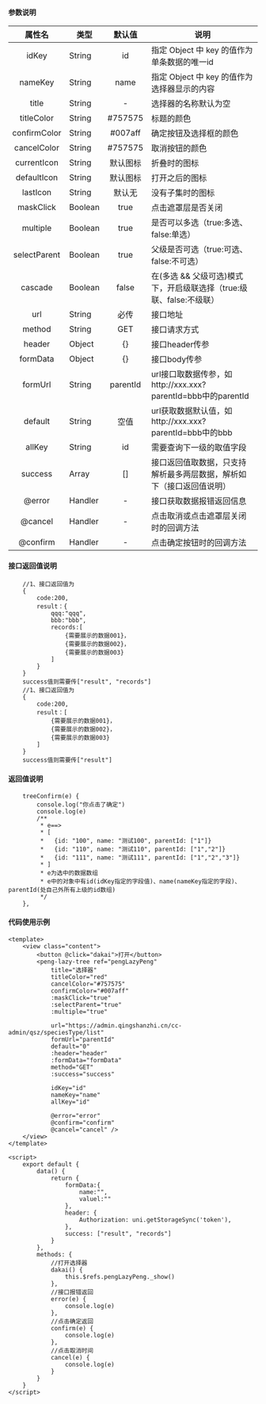 #### 参数说明

|     属性名      |类型|   默认值   | 说明 |
|:------------:|---|:-------:|--------------------------------------|
|    idKey     |String|   id    | 指定 Object 中 key 的值作为单条数据的唯一id|
|   nameKey    |String|  name   | 指定 Object 中 key 的值作为选择器显示的内容|
|    title     |String|    -    | 选择器的名称默认为空|
|  titleColor  |String| #757575 | 标题的颜色|
| confirmColor |String| #007aff | 确定按钮及选择框的颜色|
| cancelColor  |String| #757575 | 取消按钮的颜色|
| currentIcon  |String|  默认图标   | 折叠时的图标|
| defaultIcon  |String|  默认图标   | 打开之后的图标|
| lastIcon  |String|   默认无   | 没有子集时的图标|
| maskClick  |Boolean|   true   | 点击遮罩层是否关闭|
|   multiple   |Boolean|  true   | 是否可以多选（true:多选、false:单选）|
|   selectParent   |Boolean|  true   | 父级是否可选（true:可选、false:不可选）|
|   cascade   |Boolean|  false  | 在(多选 && 父级可选)模式下，开启级联选择（true:级联、false:不级联） |
| url  |String|   必传   | 接口地址|
| method  |String|   GET   | 接口请求方式|
| header  |Object|   {}   | 接口header传参|
| formData  |Object|   {}   | 接口body传参|
| formUrl  |String|   parentId   | url接口取数据传参，如http://xxx.xxx?parentId=bbb中的parentId|
| default  |String|   空值   | url获取数据默认值，如http://xxx.xxx?parentId=bbb中的bbb|
|    allKey    |String|  id  | 需要查询下一级的取值字段|
| success  |Array|   []   | 接口返回值取数据，只支持解析最多两层数据，解析如下（接口返回值说明）|
| @error  |Handler|    -    | 接口获取数据报错返回信息|
| @cancel  |Handler|    -    | 点击取消或点击遮罩层关闭时的回调方法|
| @confirm  |Handler|    -    | 点击确定按钮时的回调方法|

#### 接口返回值说明
```vue
	//1、接口返回值为
	{
		code:200,
		result：{
			qqq:"qqq",
			bbb:"bbb",
			records:[
				{需要展示的数据001}，
				{需要展示的数据002}，
				{需要展示的数据003}
			]
		}
	}
	success值则需要传["result", "records"]
	//1、接口返回值为
	{
		code:200,
		result：[
			{需要展示的数据001}，
			{需要展示的数据002}，
			{需要展示的数据003}
		]
	}
	success值则需要传["result"]
```

#### 返回值说明
```vue
	treeConfirm(e) {
        console.log("你点击了确定")
        console.log(e)
		/**
		 * e==>
		 * [
		 *	 {id: "100", name: "测试100", parentId: ["1"]}
		 *	 {id: "110", name: "测试110", parentId: ["1","2"]}
		 *	 {id: "111", name: "测试111", parentId: ["1","2","3"]}
		 * ]
		 * e为选中的数据数组
		 * e中的对象中有id(idKey指定的字段值)、name(nameKey指定的字段)、parentId(处自己外所有上级的id数组)
		 */
    },

```

#### 代码使用示例
```vue
<template>
	<view class="content">
		<button @click="dakai">打开</button>
		<peng-lazy-tree ref="pengLazyPeng" 
			title="选择器" 
			titleColor="red"
			cancelColor="#757575"
			confirmColor="#007aff"
			:maskClick="true"
			:selectParent="true"
			:multiple="true"
			
			url="https://admin.qingshanzhi.cn/cc-admin/qsz/speciesType/list"
			formUrl="parentId" 
			default="0"
			:header="header"
			:formData="formData"
			method="GET"
			:success="success"
			
			idKey="id"
			nameKey="name"
			allKey="id"
			
			@error="error"
			@confirm="confirm"
			@cancel="cancel" />
	</view>
</template>

<script>
	export default {
		data() {
			return {
				formData:{
					name:"",
					valuel:""
				},
				header: {
					Authorization: uni.getStorageSync('token'),
				},
				success: ["result", "records"]
			}
		},
		methods: {
			//打开选择器
			dakai() {
				this.$refs.pengLazyPeng._show()
			},
			//接口报错返回
			error(e) {
				console.log(e)
			},
			//点击确定返回
			confirm(e) {
				console.log(e)
			},
			//点击取消时间
			cancel(e) {
				console.log(e)
			}
		}
	}
</script>


```
